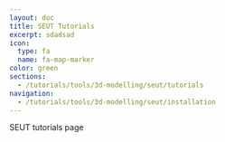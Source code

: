 ```yaml
---
layout: doc
title: SEUT Tutorials
excerpt: sdadsad
icon:
  type: fa
  name: fa-map-marker
color: green
sections:
  - /tutorials/tools/3d-modelling/seut/tutorials
navigation:
  - /tutorials/tools/3d-modelling/seut/installation
---
```


SEUT tutorials page